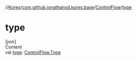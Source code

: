 //[Kores](../../index.md)/[com.github.jonathanxd.kores.base](../index.md)/[ControlFlow](index.md)/[type](type.md)



# type  
[jvm]  
Content  
val [type](type.md): [ControlFlow.Type](-type/index.md)  



